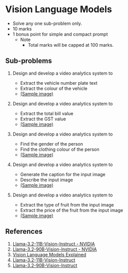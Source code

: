 # Vision Language Models
- Solve any one sub-problem only.
- 10 marks
- 1 bonus point for simple and compact prompt
  - Note
    - Total marks will be capped at 100 marks.
      
## Sub-problems 
1. Design and develop a video analytics system to
   - Extract the vehicle number plate text
   - Extract the colour of the vehicle
   - [(Sample image)](ANPR/Sample.png)
     
2. Design and develop a video analytics system to
   - Extract the total bill value
   - Extract the GST value
   - [(Sample image)](VLM/RestaurantInvoice.jpg)

3. Design and develop a video analytics system to
   - Find the gender of the person
   - Find the clothing colour of the person
   - [(Sample image)](Face/Sample.jpg)

4. Design and develop a video analytics system to
   - Generate the caption for the input image
   - Describe the input image 
   - [(Sample image)](Caption/Caption.jpg)

5. Design and develop a video analytics system to
   - Extract the type of fruit from the input image
   - Extract the price of the fruit from the input image
   - [(Sample image)](Price/Price.png)

## References
1. [Llama-3.2-11B-Vision-Instruct - NVIDIA](https://build.nvidia.com/meta/llama-3.2-11b-vision-instruct)
2. [Llama-3.2-90B-Vision-Instruct - NVIDIA](https://build.nvidia.com/meta/llama-3.2-90b-vision-instruct)
3. [Vision Language Models Explained](https://huggingface.co/blog/vlms)
4. [Llama-3.2-11B-Vision-Instruct](https://huggingface.co/meta-llama/Llama-3.2-11B-Vision-Instruct)
5. [Llama-3.2-90B-Vision-Instruct](https://huggingface.co/meta-llama/Llama-3.2-90B-Vision-Instruct)
